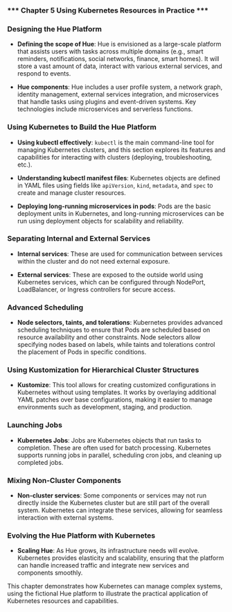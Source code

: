 ### *** Chapter 5 Using Kubernetes Resources in Practice ***

### **Designing the Hue Platform**

- **Defining the scope of Hue**: Hue is envisioned as a large-scale platform that assists users with tasks across multiple domains (e.g., smart reminders, notifications, social networks, finance, smart homes). It will store a vast amount of data, interact with various external services, and respond to events.

- **Hue components**: Hue includes a user profile system, a network graph, identity management, external services integration, and microservices that handle tasks using plugins and event-driven systems. Key technologies include microservices and serverless functions.

### **Using Kubernetes to Build the Hue Platform**

- **Using kubectl effectively**: `kubectl` is the main command-line tool for managing Kubernetes clusters, and this section explores its features and capabilities for interacting with clusters (deploying, troubleshooting, etc.).

- **Understanding kubectl manifest files**: Kubernetes objects are defined in YAML files using fields like `apiVersion`, `kind`, `metadata`, and `spec` to create and manage cluster resources.

- **Deploying long-running microservices in pods**: Pods are the basic deployment units in Kubernetes, and long-running microservices can be run using deployment objects for scalability and reliability.

### **Separating Internal and External Services**

- **Internal services**: These are used for communication between services within the cluster and do not need external exposure.

- **External services**: These are exposed to the outside world using Kubernetes services, which can be configured through NodePort, LoadBalancer, or Ingress controllers for secure access.

### **Advanced Scheduling**

- **Node selectors, taints, and tolerations**: Kubernetes provides advanced scheduling techniques to ensure that Pods are scheduled based on resource availability and other constraints. Node selectors allow specifying nodes based on labels, while taints and tolerations control the placement of Pods in specific conditions.

### **Using Kustomization for Hierarchical Cluster Structures**
- **Kustomize**: This tool allows for creating customized configurations in Kubernetes without using templates. It works by overlaying additional YAML patches over base configurations, making it easier to manage environments such as development, staging, and production.

### **Launching Jobs**
- **Kubernetes Jobs**: Jobs are Kubernetes objects that run tasks to completion. These are often used for batch processing. Kubernetes supports running jobs in parallel, scheduling cron jobs, and cleaning up completed jobs.

### **Mixing Non-Cluster Components**
- **Non-cluster services**: Some components or services may not run directly inside the Kubernetes cluster but are still part of the overall system. Kubernetes can integrate these services, allowing for seamless interaction with external systems.

### **Evolving the Hue Platform with Kubernetes**
- **Scaling Hue**: As Hue grows, its infrastructure needs will evolve. Kubernetes provides elasticity and scalability, ensuring that the platform can handle increased traffic and integrate new services and components smoothly. 

This chapter demonstrates how Kubernetes can manage complex systems, using the fictional Hue platform to illustrate the practical application of Kubernetes resources and capabilities.